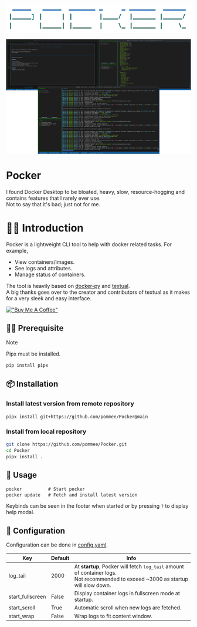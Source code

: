 <p align="center">
  <img src="./resources/pocker-name.png" />
</p>

![image](./resources/image.png)

# Pocker

I found Docker Desktop to be bloated, heavy, slow, resource-hogging and contains features that I rarely ever use.  
Not to say that it's bad; just not for me.

# 👋🏼 Introduction

Pocker is a lightweight CLI tool to help with docker related tasks. For example,

- View containers/images.
- See logs and attributes.
- Manage status of containers.

The tool is heavily based on [docker-py](https://docker-py.readthedocs.io/en/stable/index.html) and [textual](https://github.com/textualize/textual/).  
A big thanks goes over to the creator and contributors of textual as it makes for a very sleek and easy interface.

[!["Buy Me A Coffee"](https://www.buymeacoffee.com/assets/img/custom_images/orange_img.png)](https://buymeacoffee.com/pommee)

## 🤏🏼 Prerequisite

> [!NOTE]
> Pipx must be installed.

```shell
pip install pipx
```

## 📦 Installation

### Install latest version from remote repository

```shell
pipx install git+https://github.com/pommee/Pocker@main
```

### Install from local repository

```bash
git clone https://github.com/pommee/Pocker.git
cd Pocker
pipx install .
```

## 🚦 Usage

```shell
pocker          # Start pocker
pocker update   # Fetch and install latest version
```

Keybinds can be seen in the footer when started or by pressing `?` to display help modal.

## 🔧 Configuration

Configuration can be done in [config.yaml](https://github.com/pommee/Pocker/blob/main/config.yaml).

| Key              | Default | Info                                                                                                                                  |
| ---------------- | ------- | ------------------------------------------------------------------------------------------------------------------------------------- |
| log_tail         | 2000    | At **startup**, Pocker will fetch `log_tail` amount of container logs.<br> Not recommended to exceed ~3000 as startup will slow down. |
| start_fullscreen | False   | Display container logs in fullscreen mode at startup.                                                                                 |
| start_scroll     | True    | Automatic scroll when new logs are fetched.                                                                                           |
| start_wrap       | False   | Wrap logs to fit content window.                                                                                                      |
